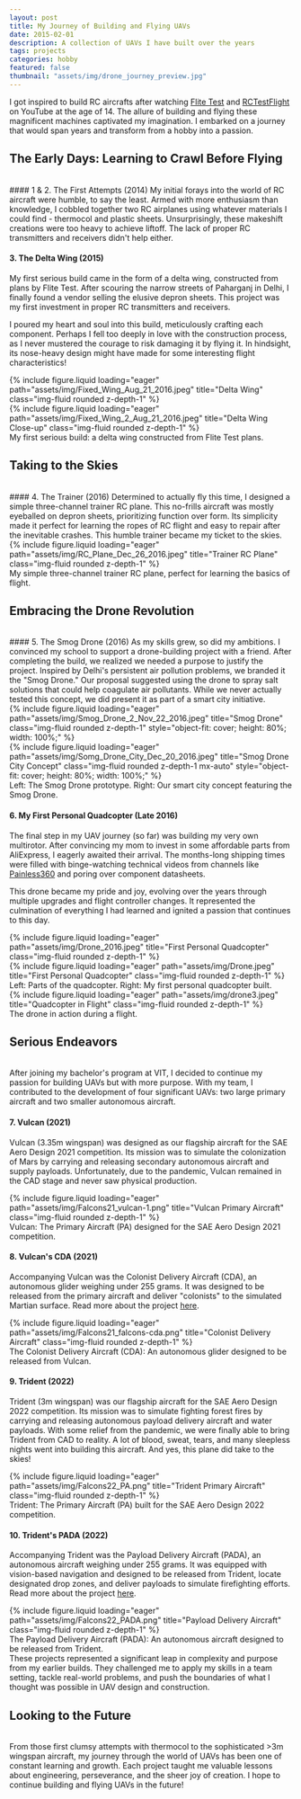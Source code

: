```yaml
---
layout: post
title: My Journey of Building and Flying UAVs
date: 2015-02-01 
description: A collection of UAVs I have built over the years
tags: projects
categories: hobby
featured: false
thumbnail: "assets/img/drone_journey_preview.jpg"
---
```

I got inspired to build RC aircrafts after watching [Flite Test](https://www.youtube.com/@FliteTest) and [RCTestFlight](https://www.youtube.com/@rctestflight) on YouTube at the age of 14. The allure of building and flying these magnificent machines captivated my imagination. I embarked on a journey that would span years and transform from a hobby into a passion.

## The Early Days: Learning to Crawl Before Flying
<br>
#### 1 & 2. The First Attempts (2014)
My initial forays into the world of RC aircraft were humble, to say the least. Armed with more enthusiasm than knowledge, I cobbled together two RC airplanes using whatever materials I could find - thermocol and plastic sheets. Unsurprisingly, these makeshift creations were too heavy to achieve liftoff. The lack of proper RC transmitters and receivers didn't help either.

#### 3. The Delta Wing (2015)
My first serious build came in the form of a delta wing, constructed from plans by Flite Test. After scouring the narrow streets of Paharganj in Delhi, I finally found a vendor selling the elusive depron sheets. This project was my first investment in proper RC transmitters and receivers.

I poured my heart and soul into this build, meticulously crafting each component. Perhaps I fell too deeply in love with the construction process, as I never mustered the courage to risk damaging it by flying it. In hindsight, its nose-heavy design might have made for some interesting flight characteristics!

<div class="row">
    <div class="col-sm mt-3 mt-md-0">
        {% include figure.liquid loading="eager" path="assets/img/Fixed_Wing_Aug_21_2016.jpeg" title="Delta Wing" class="img-fluid rounded z-depth-1" %}
    </div>
    <div class="col-sm mt-3 mt-md-0">
        {% include figure.liquid loading="eager" path="assets/img/Fixed_Wing_2_Aug_21_2016.jpeg" title="Delta Wing Close-up" class="img-fluid rounded z-depth-1" %}
    </div>
</div>
<div class="caption">
    My first serious build: a delta wing constructed from Flite Test plans.
</div>

## Taking to the Skies
<br>
#### 4. The Trainer (2016)
Determined to actually fly this time, I designed a simple three-channel trainer RC plane. This no-frills aircraft was mostly eyeballed on depron sheets, prioritizing function over form. Its simplicity made it perfect for learning the ropes of RC flight and easy to repair after the inevitable crashes. This humble trainer became my ticket to the skies.

<div class="row">
    <div class="col-sm mt-3 mt-md-0">
        {% include figure.liquid loading="eager" path="assets/img/RC_Plane_Dec_26_2016.jpeg" title="Trainer RC Plane" class="img-fluid rounded z-depth-1" %}
    </div>
</div>
<div class="caption">
    My simple three-channel trainer RC plane, perfect for learning the basics of flight.
</div>

## Embracing the Drone Revolution
<br>
#### 5. The Smog Drone (2016)
As my skills grew, so did my ambitions. I convinced my school to support a drone-building project with a friend. After completing the build, we realized we needed a purpose to justify the project. Inspired by Delhi's persistent air pollution problems, we branded it the "Smog Drone." Our proposal suggested using the drone to spray salt solutions that could help coagulate air pollutants. While we never actually tested this concept, we did present it as part of a smart city initiative.

<div class="row">
    <div class="col-sm mt-3 mt-md-0 d-flex align-items-center">
        {% include figure.liquid loading="eager" path="assets/img/Smog_Drone_2_Nov_22_2016.jpeg" title="Smog Drone" class="img-fluid rounded z-depth-1" style="object-fit: cover; height: 80%; width: 100%;" %}
    </div>
    <div class="col-sm mt-3 mt-md-0 d-flex align-items-center">
        {% include figure.liquid loading="eager" path="assets/img/Somg_Drone_City_Dec_20_2016.jpeg" title="Smog Drone City Concept" class="img-fluid rounded z-depth-1 mx-auto" style="object-fit: cover; height: 80%; width: 100%;" %}
    </div>
</div>
<div class="caption">
    Left: The Smog Drone prototype. Right: Our smart city concept featuring the Smog Drone.
</div>

#### 6. My First Personal Quadcopter (Late 2016)
The final step in my UAV journey (so far) was building my very own multirotor. After convincing my mom to invest in some affordable parts from AliExpress, I eagerly awaited their arrival. The months-long shipping times were filled with binge-watching technical videos from channels like [Painless360](https://www.youtube.com/@Painless360) and poring over component datasheets.

This drone became my pride and joy, evolving over the years through multiple upgrades and flight controller changes. It represented the culmination of everything I had learned and ignited a passion that continues to this day.

<div class="row">
    <div class="col-sm mt-3 mt-md-0 d-flex align-items-center">
        {% include figure.liquid loading="eager" path="assets/img/Drone_2016.jpeg" title="First Personal Quadcopter" class="img-fluid rounded z-depth-1" %}
    </div>
    <div class="col-sm mt-3 mt-md-0 d-flex align-items-center">
        {% include figure.liquid loading="eager" path="assets/img/Drone.jpeg" title="First Personal Quadcopter" class="img-fluid rounded z-depth-1" %}
    </div>
</div>
<div class="caption">
    Left: Parts of the quadcopter. Right: My first personal quadcopter built.
</div>

<div class="col-sm mt-3 mt-md-0">
    {% include figure.liquid loading="eager" path="assets/img/drone3.jpeg" title="Quadcopter in Flight" class="img-fluid rounded z-depth-1" %}
</div>
<div class="caption">
    The drone in action during a flight.
</div>

## Serious Endeavors
<br>
After joining my bachelor's program at VIT, I decided to continue my passion for building UAVs but with more purpose. With my team, I contributed to the development of four significant UAVs: two large primary aircraft and two smaller autonomous aircraft.

#### 7. Vulcan (2021)
Vulcan (3.35m wingspan) was designed as our flagship aircraft for the SAE Aero Design 2021 competition. Its mission was to simulate the colonization of Mars by carrying and releasing secondary autonomous aircraft and supply payloads. Unfortunately, due to the pandemic, Vulcan remained in the CAD stage and never saw physical production.

<div class="row">
    <div class="col-sm mt-3 mt-md-0">
        {% include figure.liquid loading="eager" path="assets/img/Falcons21_vulcan-1.png" title="Vulcan Primary Aircraft" class="img-fluid rounded z-depth-1" %}
    </div>
</div>
<div class="caption">
    Vulcan: The Primary Aircraft (PA) designed for the SAE Aero Design 2021 competition.
</div>

#### 8. Vulcan's CDA (2021)
Accompanying Vulcan was the Colonist Delivery Aircraft (CDA), an autonomous glider weighing under 255 grams. It was designed to be released from the primary aircraft and deliver "colonists" to the simulated Martian surface. Read more about the project [here](https://www.sakshambhutani.xyz/projects/2_project/).

<div class="row">
    <div class="col-sm mt-3 mt-md-0">
        {% include figure.liquid loading="eager" path="assets/img/Falcons21_falcons-cda.png" title="Colonist Delivery Aircraft" class="img-fluid rounded z-depth-1" %}
    </div>
</div>
<div class="caption">
    The Colonist Delivery Aircraft (CDA): An autonomous glider designed to be released from Vulcan.
</div>

#### 9. Trident (2022)
Trident (3m wingspan) was our flagship aircraft for the SAE Aero Design 2022 competition. Its mission was to simulate fighting forest fires by carrying and releasing autonomous payload delivery aircraft and water payloads. With some relief from the pandemic, we were finally able to bring Trident from CAD to reality. A lot of blood, sweat, tears, and many sleepless nights went into building this aircraft. And yes, this plane did take to the skies!

<div class="row">
    <div class="col-sm mt-3 mt-md-0">
        {% include figure.liquid loading="eager" path="assets/img/Falcons22_PA.png" title="Trident Primary Aircraft" class="img-fluid rounded z-depth-1" %}
    </div>
</div>
<div class="caption">
    Trident: The Primary Aircraft (PA) built for the SAE Aero Design 2022 competition.
</div>

#### 10. Trident's PADA (2022)
Accompanying Trident was the Payload Delivery Aircraft (PADA), an autonomous aircraft weighing under 255 grams. It was equipped with vision-based navigation and designed to be released from Trident, locate designated drop zones, and deliver payloads to simulate firefighting efforts. Read more about the project [here](https://www.sakshambhutani.xyz/projects/1_project/).
<div class="row">
    <div class="col-sm mt-3 mt-md-0">
        {% include figure.liquid loading="eager" path="assets/img/Falcons22_PADA.png" title="Payload Delivery Aircraft" class="img-fluid rounded z-depth-1" %}
    </div>
</div>
<div class="caption">
    The Payload Delivery Aircraft (PADA): An autonomous aircraft designed to be released from Trident.
</div>
These projects represented a significant leap in complexity and purpose from my earlier builds. They challenged me to apply my skills in a team setting, tackle real-world problems, and push the boundaries of what I thought was possible in UAV design and construction.

## Looking to the Future
<br>
From those first clumsy attempts with thermocol to the sophisticated >3m wingspan aircraft, my journey through the world of UAVs has been one of constant learning and growth. Each project taught me valuable lessons about engineering, perseverance, and the sheer joy of creation. I hope to continue building and flying UAVs in the future!